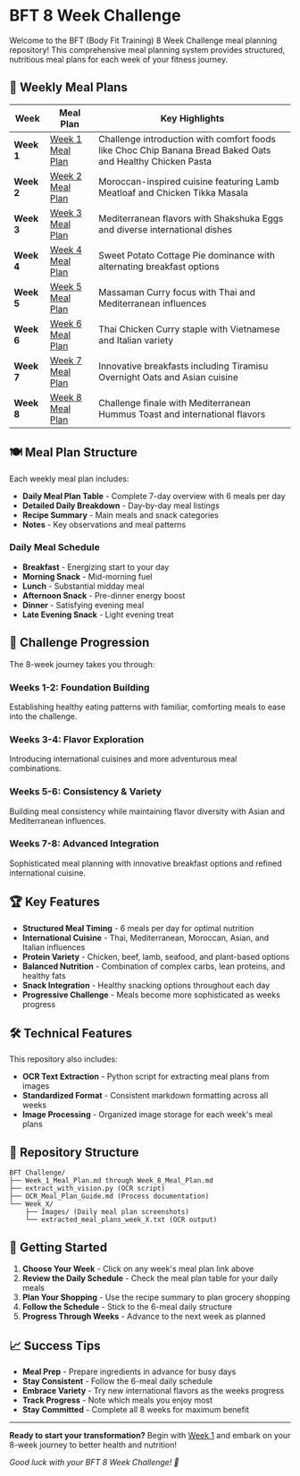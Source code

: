 # BFT 8 Week Challenge

Welcome to the BFT (Body Fit Training) 8 Week Challenge meal planning repository! This comprehensive meal planning system provides structured, nutritious meal plans for each week of your fitness journey.

## 📅 Weekly Meal Plans

| Week | Meal Plan | Key Highlights |
|------|-----------|----------------|
| **Week 1** | [Week 1 Meal Plan](Week_1_Meal_Plan.md) | Challenge introduction with comfort foods like Choc Chip Banana Bread Baked Oats and Healthy Chicken Pasta |
| **Week 2** | [Week 2 Meal Plan](Week_2_Meal_Plan.md) | Moroccan-inspired cuisine featuring Lamb Meatloaf and Chicken Tikka Masala |
| **Week 3** | [Week 3 Meal Plan](Week_3_Meal_Plan.md) | Mediterranean flavors with Shakshuka Eggs and diverse international dishes |
| **Week 4** | [Week 4 Meal Plan](Week_4_Meal_Plan.md) | Sweet Potato Cottage Pie dominance with alternating breakfast options |
| **Week 5** | [Week 5 Meal Plan](Week_5_Meal_Plan.md) | Massaman Curry focus with Thai and Mediterranean influences |
| **Week 6** | [Week 6 Meal Plan](Week_6_Meal_Plan.md) | Thai Chicken Curry staple with Vietnamese and Italian variety |
| **Week 7** | [Week 7 Meal Plan](Week_7_Meal_Plan.md) | Innovative breakfasts including Tiramisu Overnight Oats and Asian cuisine |
| **Week 8** | [Week 8 Meal Plan](Week_8_Meal_Plan.md) | Challenge finale with Mediterranean Hummus Toast and international flavors |

## 🍽️ Meal Plan Structure

Each weekly meal plan includes:
- **Daily Meal Plan Table** - Complete 7-day overview with 6 meals per day
- **Detailed Daily Breakdown** - Day-by-day meal listings
- **Recipe Summary** - Main meals and snack categories
- **Notes** - Key observations and meal patterns

### Daily Meal Schedule
- **Breakfast** - Energizing start to your day
- **Morning Snack** - Mid-morning fuel
- **Lunch** - Substantial midday meal
- **Afternoon Snack** - Pre-dinner energy boost
- **Dinner** - Satisfying evening meal
- **Late Evening Snack** - Light evening treat

## 🌟 Challenge Progression

The 8-week journey takes you through:

### **Weeks 1-2**: Foundation Building
Establishing healthy eating patterns with familiar, comforting meals to ease into the challenge.

### **Weeks 3-4**: Flavor Exploration  
Introducing international cuisines and more adventurous meal combinations.

### **Weeks 5-6**: Consistency & Variety
Building meal consistency while maintaining flavor diversity with Asian and Mediterranean influences.

### **Weeks 7-8**: Advanced Integration
Sophisticated meal planning with innovative breakfast options and refined international cuisine.

## 🏆 Key Features

- **Structured Meal Timing** - 6 meals per day for optimal nutrition
- **International Cuisine** - Thai, Mediterranean, Moroccan, Asian, and Italian influences
- **Protein Variety** - Chicken, beef, lamb, seafood, and plant-based options
- **Balanced Nutrition** - Combination of complex carbs, lean proteins, and healthy fats
- **Snack Integration** - Healthy snacking options throughout each day
- **Progressive Challenge** - Meals become more sophisticated as weeks progress

## 🛠️ Technical Features

This repository also includes:
- **OCR Text Extraction** - Python script for extracting meal plans from images
- **Standardized Format** - Consistent markdown formatting across all weeks
- **Image Processing** - Organized image storage for each week's meal plans

## 📁 Repository Structure

```
BFT Challenge/
├── Week_1_Meal_Plan.md through Week_8_Meal_Plan.md
├── extract_with_vision.py (OCR script)
├── OCR_Meal_Plan_Guide.md (Process documentation)
└── Week_X/
    ├── Images/ (Daily meal plan screenshots)
    └── extracted_meal_plans_week_X.txt (OCR output)
```

## 🎯 Getting Started

1. **Choose Your Week** - Click on any week's meal plan link above
2. **Review the Daily Schedule** - Check the meal plan table for your daily meals
3. **Plan Your Shopping** - Use the recipe summary to plan grocery shopping
4. **Follow the Schedule** - Stick to the 6-meal daily structure
5. **Progress Through Weeks** - Advance to the next week as planned

## 📈 Success Tips

- **Meal Prep** - Prepare ingredients in advance for busy days
- **Stay Consistent** - Follow the 6-meal daily schedule
- **Embrace Variety** - Try new international flavors as the weeks progress
- **Track Progress** - Note which meals you enjoy most
- **Stay Committed** - Complete all 8 weeks for maximum benefit

---

**Ready to start your transformation?** Begin with [Week 1](Week_1_Meal_Plan.md) and embark on your 8-week journey to better health and nutrition!

*Good luck with your BFT 8 Week Challenge! 💪*
